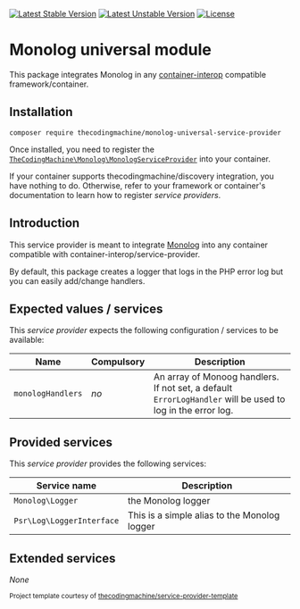 [![Latest Stable Version](https://poser.pugx.org/thecodingmachine/monolog-universal-service-provider/v/stable)](https://packagist.org/packages/thecodingmachine/monolog-universal-service-provider)
[![Latest Unstable Version](https://poser.pugx.org/thecodingmachine/monolog-universal-service-provider/v/unstable)](https://packagist.org/packages/thecodingmachine/monolog-universal-service-provider)
[![License](https://poser.pugx.org/thecodingmachine/monolog-universal-service-provider/license)](https://packagist.org/packages/thecodingmachine/monolog-universal-service-provider)

# Monolog universal module

This package integrates Monolog in any [container-interop](https://github.com/container-interop/service-provider) compatible framework/container.

## Installation

```
composer require thecodingmachine/monolog-universal-service-provider
```

Once installed, you need to register the [`TheCodingMachine\Monolog\MonologServiceProvider`](src/MonologServiceProvider.php) into your container.

If your container supports thecodingmachine/discovery integration, you have nothing to do. Otherwise, refer to your framework or container's documentation to learn how to register *service providers*.

## Introduction

This service provider is meant to integrate [Monolog](https://github.com/Seldaek/monolog) into any container compatible with container-interop/service-provider.

By default, this package creates a logger that logs in the PHP error log but you can easily add/change handlers.

## Expected values / services

This *service provider* expects the following configuration / services to be available:

| Name                        | Compulsory | Description                            |
|-----------------------------|------------|----------------------------------------|
| `monologHandlers`       | *no*       | An array of Monoog handlers. If not set, a default `ErrorLogHandler` will be used to log in the error log.  |


## Provided services

This *service provider* provides the following services:

| Service name                | Description                          |
|-----------------------------|--------------------------------------|
| `Monolog\Logger`              | the Monolog logger  |
| `Psr\Log\LoggerInterface`              | This is a simple alias to the Monolog logger |

## Extended services

*None*

<small>Project template courtesy of <a href="https://github.com/thecodingmachine/service-provider-template">thecodingmachine/service-provider-template</a></small>
